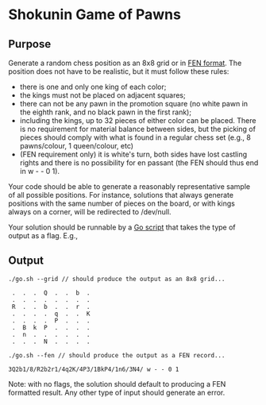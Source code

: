 # Shokunin Game of Pawns

## Purpose

Generate a random chess position as an 8x8 grid or in [FEN format](http://en.wikipedia.org/wiki/Forsyth%E2%80%93Edwards_Notation). The position does not have to be realistic, but it must follow these rules:

* there is one and only one king of each color;
* the kings must not be placed on adjacent squares;
* there can not be any pawn in the promotion square (no white pawn in the eighth rank, and no black pawn in the first rank);
* including the kings, up to 32 pieces of either color can be placed. There is no requirement for material balance between sides, but the picking of pieces should comply with what is found in a regular chess set (e.g., 8 pawns/colour, 1 queen/colour, etc)
* (FEN requirement only) it is white's turn, both sides have lost castling rights and there is no possibility for en passant (the FEN should thus end in w - - 0 1).

Your code should be able to generate a reasonably representative sample of all possible positions.  For instance, solutions that always generate positions with the same number of pieces on the board, or with kings always on a corner, will be redirected to /dev/null.

Your solution should be runnable by a [Go script](https://www.thoughtworks.com/insights/blog/praise-go-script-part-i) that takes the type of output as a flag.  E.g.,

## Output
~~~~
./go.sh --grid // should produce the output as an 8x8 grid...

 .  .  .  Q  .  .  b  .
 .  .  .  .  .  .  .  .
 R  .  .  b  .  .  r  .
 .  .  .  .  q  .  .  K
 .  .  .  .  P  .  .  .
 .  B  k  P  .  .  .  .
 .  n  .  .  .  .  .  .
 .  .  .  N  .  .  .  .

./go.sh --fen // should produce the output as a FEN record...

3Q2b1/8/R2b2r1/4q2K/4P3/1BkP4/1n6/3N4/ w - - 0 1
~~~~

Note: with no flags, the solution should default to producing a FEN formatted result.  Any other type of input should generate an error.